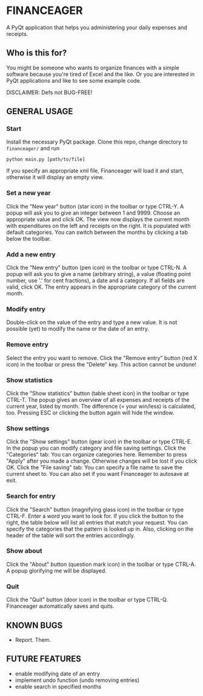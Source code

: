 FINANCEAGER
===========

A PyQt application that helps you administering your daily expenses and receipts. 

Who is this for?
----------------
You might be someone who wants to organize finances with a simple software
because you're tired of Excel and the like. 
Or you are interested in PyQt applications and like to see some example code. 

DISCLAIMER: Defs not BUG-FREE!

GENERAL USAGE
-------------
### Start
Install the necessary PyQt package.
Clone this repo, change directory to `financeager/` and run

    python main.py [path/to/file]
    
If you specify an appropriate xml file, Financeager will load it and start, otherwise it will display an empty view. 
### Set a new year
Click the "New year" button (star icon) in the toolbar or type CTRL-Y. A popup will ask you to give an integer between 1 and 9999. Choose an appropriate value and click OK. The view now displays the current month with expenditures on the left and receipts on the right. It is populated with default categories. You can switch between the months by clicking a tab below the toolbar. 
### Add a new entry
Click the "New entry" button (pen icon) in the toolbar or type CTRL-N. A popup will ask you to give a name (arbitrary string), a value (floating point number, use '.' for cent fractions), a date and a category. If all fields are valid, click OK. The entry appears in the appropriate category of the current month. 
### Modify entry
Double-click on the value of the entry and type a new value. It is not
possible (yet) to modify the name or the date of an entry. 
### Remove entry
Select the entry you want to remove. Click the "Remove entry" button (red X icon) in the toolbar or press the "Delete" key. This action cannot be undone!
### Show statistics
Click the "Show statistics" button (table sheet icon) in the toolbar or type
CTRL-T. The popup gives an overview of all expenses and receipts of the
current year, listed by month. The difference (= your win/less) is
calculated, too. Pressing ESC or clicking the button again will hide the
window. 
### Show settings
Click the "Show settings" button (gear icon) in the toolbar or type CTRL-E.
In the popup you can modify category and file saving settings. 
Click the "Categories" tab: 
You can organize categories here. Remember to press "Apply" after you
made a change. Otherwise changes will be lost if you click OK.
Click the "File saving" tab:
You can specify a file name to save the current sheet to. You can also
set if you want Financeager to autosave at exit.
### Search for entry
Click the "Search" button (magnifying glass icon) in the toolbar or type
CTRL-F. Enter a word you want to look for. If you click the button to the
right, the table below will list all entries that match your request. You can
specify the categories that the pattern is looked up in. Also, clicking on the
header of the table will sort the entries accordingly. 
### Show about
Click the "About" button (question mark icon) in the toolbar or type
CTRL-A. A popup glorifying me will be displayed.
### Quit
Click the "Quit" button (door icon) in the toolbar or type CTRL-Q.
Financeager automatically saves and quits.


KNOWN BUGS
----------
- Report. Them. 

FUTURE FEATURES
---------------
- enable modifying date of an entry
- implement undo function (undo removing entries)
- enable search in specified months
